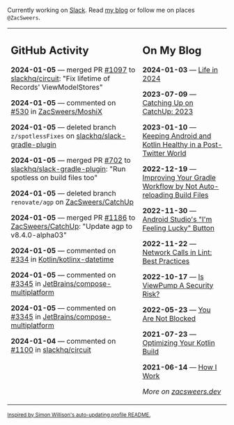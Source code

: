Currently working on [Slack](https://slack.com/). Read [my blog](https://zacsweers.dev/) or follow me on places `@ZacSweers`.

<table><tr><td valign="top" width="60%">

## GitHub Activity
<!-- githubActivity starts -->
**2024-01-05** — merged PR [#1097](https://github.com/slackhq/circuit/pull/1097) to [slackhq/circuit](https://github.com/slackhq/circuit): "Fix lifetime of Records' ViewModelStores"

**2024-01-05** — commented on [#530](https://github.com/ZacSweers/MoshiX/issues/530#issuecomment-1878172110) in [ZacSweers/MoshiX](https://github.com/ZacSweers/MoshiX)

**2024-01-05** — deleted branch `z/spotlessFixes` on [slackhq/slack-gradle-plugin](https://github.com/slackhq/slack-gradle-plugin)

**2024-01-05** — merged PR [#702](https://github.com/slackhq/slack-gradle-plugin/pull/702) to [slackhq/slack-gradle-plugin](https://github.com/slackhq/slack-gradle-plugin): "Run spotless on build files too"

**2024-01-05** — deleted branch `renovate/agp` on [ZacSweers/CatchUp](https://github.com/ZacSweers/CatchUp)

**2024-01-05** — merged PR [#1186](https://github.com/ZacSweers/CatchUp/pull/1186) to [ZacSweers/CatchUp](https://github.com/ZacSweers/CatchUp): "Update agp to v8.4.0-alpha03"

**2024-01-05** — commented on [#334](https://github.com/Kotlin/kotlinx-datetime/issues/334#issuecomment-1878158004) in [Kotlin/kotlinx-datetime](https://github.com/Kotlin/kotlinx-datetime)

**2024-01-05** — commented on [#3345](https://github.com/JetBrains/compose-multiplatform/issues/3345#issuecomment-1878155888) in [JetBrains/compose-multiplatform](https://github.com/JetBrains/compose-multiplatform)

**2024-01-05** — commented on [#3345](https://github.com/JetBrains/compose-multiplatform/issues/3345#issuecomment-1878150252) in [JetBrains/compose-multiplatform](https://github.com/JetBrains/compose-multiplatform)

**2024-01-04** — commented on [#1100](https://github.com/slackhq/circuit/issues/1100#issuecomment-1878111583) in [slackhq/circuit](https://github.com/slackhq/circuit)
<!-- githubActivity ends -->
</td><td valign="top" width="40%">

## On My Blog
<!-- blog starts -->
**2024-01-03** — [Life in 2024](https://www.zacsweers.dev/life-in-2024/)

**2023-07-09** — [Catching Up on CatchUp: 2023](https://www.zacsweers.dev/catching-up-on-catchup-2023/)

**2023-01-10** — [Keeping Android and Kotlin Healthy in a Post-Twitter World](https://www.zacsweers.dev/keeping-android-healthy/)

**2022-12-19** — [Improving Your Gradle Workflow by Not Auto-reloading Build Files](https://www.zacsweers.dev/improving-your-workflow-by-not-auto-reloading-build-files/)

**2022-11-30** — [Android Studio's "I'm Feeling Lucky" Button](https://www.zacsweers.dev/android-studios-im-feeling-lucky-button/)

**2022-11-22** — [Network Calls in Lint: Best Practices](https://www.zacsweers.dev/network-calls-in-lint-best-practices/)

**2022-10-17** — [Is ViewPump A Security Risk?](https://www.zacsweers.dev/is-viewpump-a-security-risk/)

**2022-05-23** — [You Are Not Blocked](https://www.zacsweers.dev/you-are-not-blocked/)

**2021-07-23** — [Optimizing Your Kotlin Build](https://www.zacsweers.dev/optimizing-your-kotlin-build/)

**2021-06-14** — [How I Work](https://www.zacsweers.dev/how-i-work/)
<!-- blog ends -->
_More on [zacsweers.dev](https://zacsweers.dev/)_
</td></tr></table>

<sub><a href="https://simonwillison.net/2020/Jul/10/self-updating-profile-readme/">Inspired by Simon Willison's auto-updating profile README.</a></sub>
